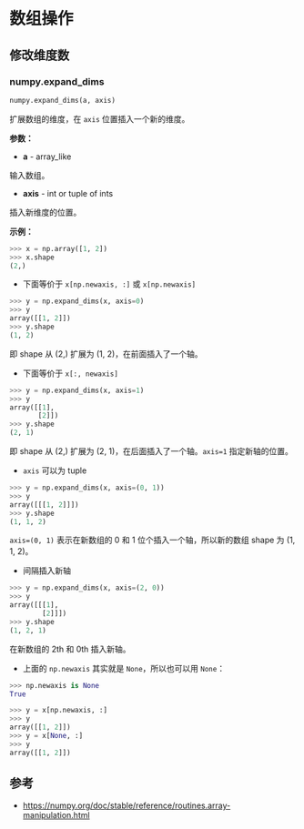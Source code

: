 # 数组操作

## 修改维度数

### numpy.expand_dims

```python
numpy.expand_dims(a, axis)
```

扩展数组的维度，在 `axis` 位置插入一个新的维度。

**参数：**

- **a** - array_like

输入数组。

- **axis** - int or tuple of ints

插入新维度的位置。

**示例：**

```python
>>> x = np.array([1, 2])
>>> x.shape
(2,)
```


- 下面等价于 `x[np.newaxis, :]` 或 `x[np.newaxis]`

```python
>>> y = np.expand_dims(x, axis=0)
>>> y
array([[1, 2]])
>>> y.shape
(1, 2)
```

即 shape 从 (2,) 扩展为 (1, 2)，在前面插入了一个轴。

- 下面等价于 `x[:, newaxis]`

```python
>>> y = np.expand_dims(x, axis=1)
>>> y
array([[1],
       [2]])
>>> y.shape
(2, 1)
```

即 shape 从 (2,) 扩展为 (2, 1)，在后面插入了一个轴。`axis=1` 指定新轴的位置。

- `axis` 可以为 tuple

```python
>>> y = np.expand_dims(x, axis=(0, 1))
>>> y
array([[[1, 2]]])
>>> y.shape
(1, 1, 2)
```

`axis=(0, 1)` 表示在新数组的 0 和 1 位个插入一个轴，所以新的数组 shape 为 (1, 1, 2)。

- 间隔插入新轴

```python
>>> y = np.expand_dims(x, axis=(2, 0))
>>> y
array([[[1],
        [2]]])
>>> y.shape
(1, 2, 1)
```

在新数组的 2th 和 0th 插入新轴。

- 上面的 `np.newaxis` 其实就是 `None`，所以也可以用 `None`：

```python
>>> np.newaxis is None
True
```

```python
>>> y = x[np.newaxis, :]
>>> y
array([[1, 2]])
>>> y = x[None, :]
>>> y
array([[1, 2]])
```

## 参考

- https://numpy.org/doc/stable/reference/routines.array-manipulation.html
